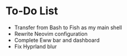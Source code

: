 # To-Do List

 - Transfer from Bash to Fish as my main shell
 - Rewrite Neovim configuration
 - Complete Eww bar and dashboard
 - Fix Hyprland blur